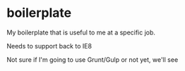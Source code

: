 boilerplate
===========

My boilerplate that is useful to me at a specific job.  

Needs to support back to IE8  

Not sure if I'm going to use Grunt/Gulp or not yet, we'll see
